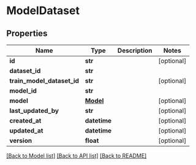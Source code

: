 # ModelDataset

## Properties
Name | Type | Description | Notes
------------ | ------------- | ------------- | -------------
**id** | **str** |  | [optional] 
**dataset_id** | **str** |  | 
**train_model_dataset_id** | **str** |  | [optional] 
**model_id** | **str** |  | 
**model** | [**Model**](Model.md) |  | [optional] 
**last_updated_by** | **str** |  | [optional] 
**created_at** | **datetime** |  | [optional] 
**updated_at** | **datetime** |  | [optional] 
**version** | **float** |  | [optional] 

[[Back to Model list]](../README.md#documentation-for-models) [[Back to API list]](../README.md#documentation-for-api-endpoints) [[Back to README]](../README.md)

